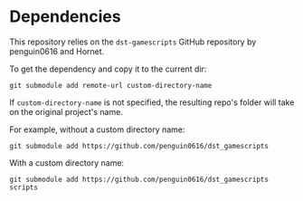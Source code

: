 # Dependencies

This repository relies on the `dst-gamescripts` GitHub repository by penguin0616 and Hornet.

To get the dependency and copy it to the current dir:
```shell
git submodule add remote-url custom-directory-name
```
If `custom-directory-name` is not specified, the resulting repo's folder will take on the original project's name.

For example, without a custom directory name:
```shell
git submodule add https://github.com/penguin0616/dst_gamescripts
```
With a custom directory name:
```shell
git submodule add https://github.com/penguin0616/dst_gamescripts scripts
```
